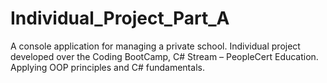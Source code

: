 # Individual_Project_Part_A
A console application for managing a private school.  Individual project developed over the Coding BootCamp, C# Stream – PeopleCert Education.  Applying OOP principles and C# fundamentals.

